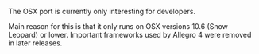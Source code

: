 The OSX port is currently only interesting for developers.

Main reason for this is that it only runs on OSX versions 10.6 (Snow Leopard)
or lower. Important frameworks used by Allegro 4 were removed in later releases.
